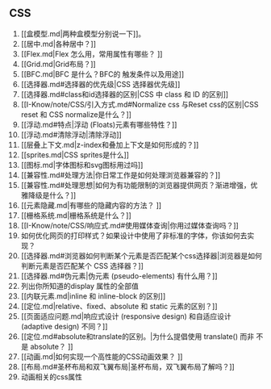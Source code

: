 ## CSS  
1. [[盒模型.md|两种盒模型分别说一下]]。  
2. [[居中.md|各种居中？]]  
3. [[Flex.md|Flex 怎么用，常用属性有哪些？ ]] 
4. [[Grid.md|Grid布局？]]  
5. [[BFC.md|BFC 是什么？BFC的 触发条件以及用途]]
6. [[选择器.md#选择器的优先级|CSS 选择器优先级]] 
7. [[选择器.md#class和id选择器的区别|CSS 中 class 和 ID 的区别]]  
8. [[I-Know/note/CSS/引入方式.md#Normalize css 与Reset css的区别|CSS reset 和 CSS normalize是什么？]]  
9. [[浮动.md#特点|浮动 (Floats)元素有哪些特性？]]  
10. [[浮动.md#清除浮动|清除浮动]] 
11. [[层叠上下文.md|z-index和叠加上下文是如何形成的？]]  
12. [[sprites.md|CSS sprites是什么]] 
13. [[图标.md|字体图标和svg图标用过吗]]  
14. [[兼容性.md#处理方法|你日常工作是如何处理浏览器兼容的？]]  
15. [[兼容性.md#处理思想|如何为有功能限制的浏览器提供网页？渐进增强，优雅降级是什么？]]    
16. [[元素隐藏.md|有哪些的隐藏内容的方法？  ]]
17. [[栅格系统.md|栅格系统是什么？]]
19. [[I-Know/note/CSS/响应式.md#使用媒体查询|你用过媒体查询吗？]]  
20. 如何优化网页的打印样式？如果设计中使用了非标准的字体，你该如何去实现？  
21. [[选择器.md#浏览器如何判断某个元素是否匹配某个css选择器|浏览器是如何判断元素是否匹配某个 CSS 选择器？]]  
22. [[选择器.md#伪元素|伪元素 (pseudo-elements) 有什么用？]]  
23. 列出你所知道的display 属性的全部值  
24. [[内联元素.md|inline 和 inline-block 的区别]]
25. [[定位.md|relative、fixed、absolute 和 static 元素的区别？]]  
26. [[页面适应问题.md|响应式设计 (responsive design) 和自适应设计 (adaptive design) 不同？]]  
27. [[定位.md#absolute和translate的区别。|为什么提倡使用 translate() 而非 不是 absolute？ ]] 
28. [[动画.md|如何实现一个高性能的CSS动画效果？  ]]
29. [[布局.md#圣杯布局和双飞翼布局|圣杯布局，双飞翼布局了解吗？]]
30. 动画相关的css属性